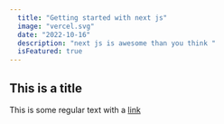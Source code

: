 ```yaml
---
  title: "Getting started with next js"
  image: "vercel.svg"
  date: "2022-10-16"
  description: "next js is awesome than you think "
  isFeatured: true
---
```


## This is a title

This is some regular text with a [link](https://google.com)

